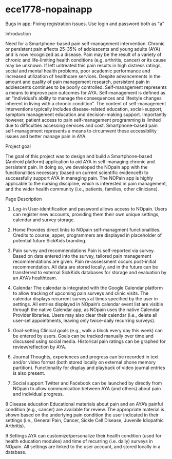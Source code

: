 ece1778-nopainapp
=================

Bugs in app: Fixing registration issues. Use login and password both as "a" 

Introduction 

Need for a Smartphone-based pain self-management intervention. Chronic or persistent pain affects 25-35% of adolescents 
and young adults (AYA) and is now recognized as a disease. Pain may be the result of a variety of chronic and 
life-limiting health conditions (e.g. arthritis, cancer) or its cause may be unknown. If left untreated this pain results 
in high distress ratings, social and mental health problems, poor academic performance and increased utilization of 
healthcare services. Despite advancements in the amount and quality of pain management research, persistent pain in 
adolescents continues to be poorly controlled. 
Self-management represents a means to improve pain outcomes for AYA. Self-management is defined as an “individual’s ability
to manage the consequences and lifestyle changes inherent in living with a chronic condition”. The content of 
self-management interventions typically includes disease-related education, social-support, symptom management education 
and decision-making support. Importantly however, patient access to pain self-management programming is limited due to 
difficulties accessing services and cost. Smartphone-based pain self-management represents a means to circumvent these 
accessibility issues and better manage pain in AYA. 

Project goal

The goal of this project was to design and build a Smartphone-based (Android platform) application to aid AYA in 
self-managing chronic and persistent pain. In doing so, we developed the NOpain app with the functionalities necessary 
(based on current scientific evidence8) to successfully support AYA in managing pain. The NOPain app is highly applicable 
to the nursing discipline, which is interested in pain management, and the wider health community (i.e., patients, families, other clinicians).  

Page Description 

1. Log-in 
User-identification and password allows access to NOpain. Users can register new accounts, providing them their own unique 
settings, calendar and survey storage.

2. Home
Provides direct links to NOpain self-managment functionalities. Credits to course, apper, programmers are displayed in 
placeholder of potential future SickKids branding.

3. Pain survey and recommendations 
Pain is self-reported via survey. Based on data entered into the survey, tailored pain management recommendations are given. Pain re-assessment occurs post-initial recommendation. All data are stored locally, and in the future can be transferred to external SickKids databases for storage and evaluation by an AYA’s healthteam.

4. Calendar
The calendar is integrated with the Google Calendar platform to allow tracking of upcoming pain surveys and clinic visits.
The calendar displays recurrent surveys at times specified by the user in settings. All entries displayed in NOpain’s 
calendar event list are visible through the native Calendar app, as NOpain uses the native Calendar Provider libraries. 
Users may also clear their calendar (i.e., delete all user-set appointments, leaving only twice-daily recurring surveys).
 
5. Goal-setting
Clinical goals (e.g., walk a block every day this week) can be entered by users.  Goals can be tracked manually over time 
and discussed using social media. Historical pain ratings can be graphed for review/reflection by AYA. 
 
6. Journal 
Thoughts, experiences and progress can be recorded in text and/or video format (both stored locally on external phone 
memory partition). Functionality for display and playback of video journal entries is also present. 
 
7. Social support 
Twitter and Facebook can be launched by directly from NOpain to allow communication between AYA (and others) about pain 
and individual progress.
 
8 Disease education
Educational materials about pain and an AYA’s painful condition (e.g., cancer) are available for 
review. The appropriate material is shown based on the underlying pain condition the user indicated in their settings 
(i.e., General Pain, Cancer, Sickle Cell Disease, Juvenile Idiopathic Arthritis).
 
9 Settings
AYA can customize/personalize their health condition (used for health education modules) and time of recurring (i.e. daily)
surveys in NOpain. All settings are linked to the user account, and stored locally in a database.
